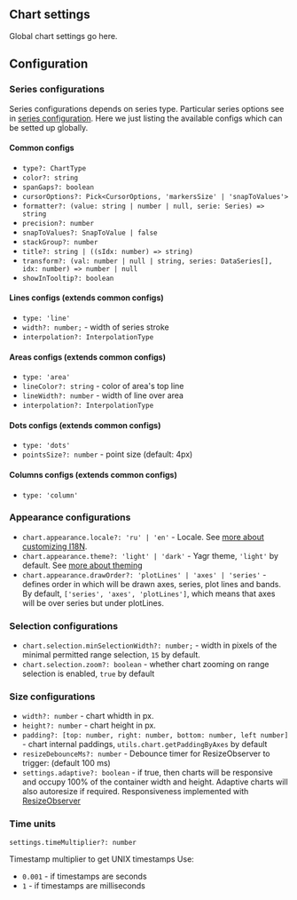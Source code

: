 ## Chart settings

Global chart settings go here.

## Configuration

### Series configurations

Series configurations depends on series type. Particular series options see in [series configuration](./series.md). Here we just listing the available configs which can be setted up globally.

#### Common configs

-   `type?: ChartType`
-   `color?: string`
-   `spanGaps?: boolean`
-   `cursorOptions?: Pick<CursorOptions, 'markersSize' | 'snapToValues'>`
-   `formatter?: (value: string | number | null, serie: Series) => string`
-   `precision?: number`
-   `snapToValues?: SnapToValue | false`
-   `stackGroup?: number`
-   `title?: string | ((sIdx: number) => string)`
-   `transform?: (val: number | null | string, series: DataSeries[], idx: number) => number | null`
-   `showInTooltip?: boolean`

#### Lines configs (extends common configs)

-   `type: 'line'`
-   `width?: number;` - width of series stroke
-   `interpolation?: InterpolationType`

#### Areas configs (extends common configs)

-   `type: 'area'`
-   `lineColor?: string` - color of area's top line
-   `lineWidth?: number` - width of line over area
-   `interpolation?: InterpolationType`

#### Dots configs (extends common configs)

-   `type: 'dots'`
-   `pointsSize?: number` - point size (default: 4px)

#### Columns configs (extends common configs)

-   `type: 'column'`

### Appearance configurations

-   `chart.appearance.locale?: 'ru' | 'en'` - Locale. See [more about customizing I18N](./i18n.md).
-   `chart.appearance.theme?: 'light' | 'dark'` - Yagr theme, `'light'` by default. See [more about theming](./theme.md)
-   `chart.appearance.drawOrder?: 'plotLines' | 'axes' | 'series'` - defines order in which will be drawn axes, series, plot lines and bands. By default, `['series', 'axes', 'plotLines']`, which means that axes will be over series but under plotLines.

### Selection configurations

-   `chart.selection.minSelectionWidth?: number;` - width in pixels of the minimal permitted range selection, `15` by default.
-   `chart.selection.zoom?: boolean` - whether chart zooming on range selection is enabled, `true` by default

### Size configurations

-   `width?: number` - chart whidth in px.
-   `height?: number` - chart height in px.
-   `padding?: [top: number, right: number, bottom: number, left number]` - chart internal paddings, `utils.chart.getPaddingByAxes` by default
-   `resizeDebounceMs?: number` - Debounce timer for ResizeObserver to trigger: (default 100 ms)
-   `settings.adaptive?: boolean` - if true, then charts will be responsive and occupy 100% of the container width and height. Adaptive charts will also autoresize if required. Responsiveness implemented with [ResizeObserver](https://developer.mozilla.org/en-US/docs/Web/API/ResizeObserver)

### Time units

`settings.timeMultiplier?: number`

Timestamp multiplier to get UNIX timestamps
Use:

-   `0.001` - if timestamps are seconds
-   `1` - if timestamps are milliseconds
